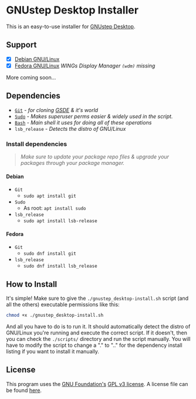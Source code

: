 # GNUstep Desktop Installer

This is an easy-to-use installer for [GNUstep Desktop](https://github.com/onflapp/gs-desktop).

## Support

- [x] [Debian GNU/Linux](https://debian.org/)
- [x] [Fedora GNU/Linux](https://fedoraproject.org/) *WINGs Display Manager `(wdm)` missing*

More coming soon...

## Dependencies

- [`Git`](https://www.git-scm.com/) - *for cloning [GSDE](https://github.com/onflapp/gs-desktop/) & it's world*
- [`Sudo`](https://www.sudo.ws/) - *Makes superuser perms easier & widely used in the script.*
- [`Bash`](https://www.gnu.org/software/bash/) - *Main shell it uses for doing all of these operations*
- `lsb_release` - *Detects the distro of GNU/Linux*

### Install dependencies

> *Make sure to update your package repo files & upgrade your packages through your package manager.*

#### Debian

- `Git`
  - `sudo apt install git`
- `Sudo`
  - As root: `apt install sudo`
- `lsb_release`
  - `sudo apt install lsb-release`

#### Fedora

- `Git`
  - `sudo dnf install git`
- `lsb_release`
  - `sudo dnf install lsb_release`

## How to Install

It's simple! Make sure to give the `./gnustep_desktop-install.sh` script (and all the others) executable permissions like this:

```bash
chmod +x ./gnustep_desktop-install.sh
```

And all you have to do is to run it. It should automatically detect the distro of GNU/Linux you're running and execute the correct script. If it doesn't, then you can check the `./scripts/` directory and run the script manually. You will have to modify the script to change a "." to ".." for the dependency install listing if you want to install it manually.

## License

This program uses the [GNU Foundation's](https://gnu.org/) [GPL v3 license](https://gnu.org/licenses/gpl-3.0.en.html). A license file can be found [here](./LICENSE.md).
